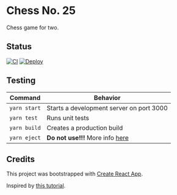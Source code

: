 # Chess No. 25
Chess game for two.

## Status
[![CI](https://github.com/romw314/chess-no-25/actions/workflows/node.js.yml/badge.svg)](https://github.com/romw314/chess-no-25/actions/workflows/node.js.yml)
[![Deploy](https://github.com/romw314/chess-no-25/actions/workflows/react-deploy.yml/badge.svg)](https://github.com/romw314/chess-no-25/actions/workflows/react-deploy.yml)

## Testing
| Command | Behavior |
|---|---|
| `yarn start` | Starts a development server on port 3000 |
| `yarn test` | Runs unit tests |
| `yarn build` | Creates a production build |
| `yarn eject` | **Do not use!!!** More info [here](https://create-react-app.dev/docs/available-scripts/#npm-run-eject)

## Credits
This project was bootstrapped with [Create React App](https://github.com/facebook/create-react-app).

Inspired by [this tutorial](https://react.dev/learn/tutorial-tic-tac-toe).
